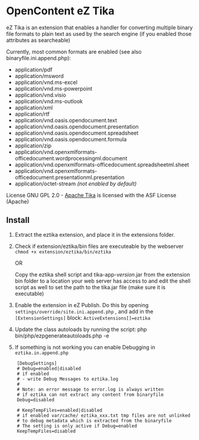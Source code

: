 # OpenContent eZ Tika

eZ Tika is an extension that enables a handler for converting multiple binary file formats to plain text as used by the search engine (if you enabled those attributes as searcheable)

Currently, most common formats are enabled (see also binaryfile.ini.append.php):

 - application/pdf
 - application/msword
 - application/vnd.ms-excel
 - application/vnd.ms-powerpoint
 - application/vnd.visio
 - application/vnd.ms-outlook
 - application/xml
 - application/rtf
 - application/vnd.oasis.opendocument.text
 - application/vnd.oasis.opendocument.presentation
 - application/vnd.oasis.opendocument.spreadsheet
 - application/vnd.oasis.opendocument.formula
 - application/zip
 - application/vnd.openxmlformats-officedocument.wordprocessingml.document
 - application/vnd.openxmlformats-officedocument.spreadsheetml.sheet
 - application/vnd.openxmlformats-officedocument.presentationml.presentation
 - application/octet-stream *(not enabled by default)*

License GNU GPL 2.0 - [Apache Tika](https://tika.apache.org/) is licensed with the ASF License (Apache)

## Install

1. Extract the eztika extension, and place it in the extensions folder.

2. Check if extension/eztika/bin files are executeable by the webserver `chmod +x extension/eztika/bin/eztika`
   
   OR

   Copy the eztika shell script and tika-app-*version*.jar from the extension bin folder to a
   location your web server has access to and edit the shell script
   as well to set the path to the tika.jar file (make sure it is executable)

3. Enable the extension in eZ Publish. Do this by opening `settings/override/site.ini.append.php` ,
   and add in the `[ExtensionSettings]` block:
   `ActiveExtensions[]=eztika`

4. Update the class autoloads by running the script: php bin/php/ezpgenerateautoloads.php -e

5. If something is not working you can enable Debugging in `eztika.in.append.php`
```
    [DebugSettings]
    # Debug=enabled|disabled
    # if enabled
    # - write Debug Messages to eztika.log
    #
    # Note: an error message to error.log is always written
    # if eztika can not extract any content from binaryfile
    Debug=disabled

    # KeepTempFiles=enabled|disabled
    # if enabled var/cache/ eztika_xxx.txt tmp files are not unlinked
    # to debug metadata which is extracted from the binaryfile
    # The setting is only active if Debug=enabled
    KeepTempFiles=disabled
```    